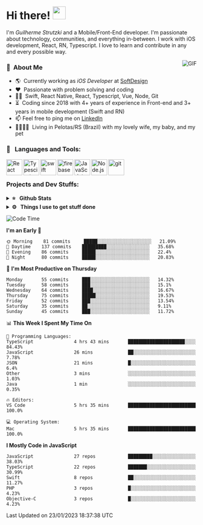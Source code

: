 # Hi there! <img src="https://github.com/TheDudeThatCode/TheDudeThatCode/blob/master/Assets/Hi.gif" width="34px" height="34px">

I'm _Guilherme Strutzki_ and a Mobile/Front-End developer. I'm passionate about technology, communities, and everything in-between. I work with iOS development, React, RN, Typescript. I love to learn and contribute in any and every possible way. 

<img align="right" alt="GIF" src="https://spotify-github-profile.vercel.app/api/view?uid=22gkdonhf4okms5x5dsdjx7sy&cover_image=true&theme=default&bar_color=09ff00&bar_color_cover=false"/>

### :space_invader: &nbsp;About Me
- :earth_americas:&nbsp; Currently working as _iOS Developer_ at [SoftDesign](https://softdesign.com.br/)
- :heart: &nbsp;Passionate with problem solving and coding
- :technologist: &nbsp;Swift, React Native, React, Typescript, Vue, Node, Git
- :hourglass_flowing_sand: &nbsp;Coding since 2018 with 4+ years of experience in Front-end and 3+ years in mobile development (Swift and RN)
- 📫  Feel free to ping me on [LinkedIn](https://www.linkedin.com/in/guilherme-strutzki/)
- :family_man_woman_girl_girl: &nbsp;Living in Pelotas/RS (Brazil) with my lovely wife, my baby, and my pet

### 🔨 &nbsp; Languages and Tools:
<a href="https://reactjs.org/" target="_blank"> <img align="left" alt="React" height ="42px" src="https://raw.githubusercontent.com/rahul-jha98/github_readme_icons/main/language_and_tools/square/react/react.svg"></a>
<a href="https://www.typescriptlang.org/" target="_blank"><img align="left" alt="Typescirpt" height ="42px" src="https://raw.githubusercontent.com/rahul-jha98/github_readme_icons/main/language_and_tools/square/typescript/typescript.svg"></a>
<a href="https://developer.apple.com/swift/" target="_blank"> <img align="left" src="https://raw.githubusercontent.com/rahul-jha98/github_readme_icons/main/language_and_tools/square/swift/swift.svg" alt="swift" height="42px"/> </a> 
<a href="https://firebase.google.com/" target="_blank"> <img align="left" src="https://raw.githubusercontent.com/rahul-jha98/github_readme_icons/main/language_and_tools/square/firebase/firebase.svg" alt="firebase" height ="42px"/> </a>
<a href="https://developer.mozilla.org/en-US/docs/Web/JavaScript" target="_blank"> <img align="left" alt="JavaScript" height ="42px"  src="https://raw.githubusercontent.com/rahul-jha98/github_readme_icons/main/language_and_tools/square/javascript/javascript.svg"> </a>
<a href="https://nodejs.org" target="_blank"><img align="left" alt="Node.js" height ="42px" src="https://raw.githubusercontent.com/rahul-jha98/github_readme_icons/main/language_and_tools/square/node/node.svg"></a>
<a href="https://git-scm.com/" target="_blank"> <img src="https://raw.githubusercontent.com/rahul-jha98/github_readme_icons/main/language_and_tools/square/git-scm/git-scm.svg" align="left" alt="git" height='42px'/> </a> </br></br>


### Projects and Dev Stuffs:

<details>	
  <summary><b>⭐ &nbsp; Github Stats</b></summary>
  <br />
  <img src="https://github-readme-stats.vercel.app/api?username=guistrutzki&show_icons=true&theme=tokyonight"/>
</details>
 
<details>	
  <br />
  <summary><b>⚙️ &nbsp; Things I use to get stuff done</b></summary>
  	<ul>
  	    <li><b>OS:</b> macOS Big Sur 11.2</li>
	    <li><b>Laptop: </b> MacBook Pro (i7, Mid 2014)</li>
  	    <li><b>Browser: </b> Chrome</li>
	    <li><b>Terminal: </b> ZSH: Oh My Zsh</li>
	    <li><b>Code Editor:</b> VScode, XCode and Android Studio</li>
	    <li><b>To Stay Updated:</b> Twitter, Youtube and Instagram.</li>
	</ul>	
</details>

<!--START_SECTION:waka-->
![Code Time](http://img.shields.io/badge/Code%20Time-1%2C200%20hrs%203%20mins-blue)

**I'm an Early 🐤** 

```text
🌞 Morning    81 commits     █████░░░░░░░░░░░░░░░░░░░░   21.09% 
🌆 Daytime    137 commits    █████████░░░░░░░░░░░░░░░░   35.68% 
🌃 Evening    86 commits     █████░░░░░░░░░░░░░░░░░░░░   22.4% 
🌙 Night      80 commits     █████░░░░░░░░░░░░░░░░░░░░   20.83%

```
📅 **I'm Most Productive on Thursday** 

```text
Monday       55 commits     ███░░░░░░░░░░░░░░░░░░░░░░   14.32% 
Tuesday      58 commits     ███░░░░░░░░░░░░░░░░░░░░░░   15.1% 
Wednesday    64 commits     ████░░░░░░░░░░░░░░░░░░░░░   16.67% 
Thursday     75 commits     █████░░░░░░░░░░░░░░░░░░░░   19.53% 
Friday       52 commits     ███░░░░░░░░░░░░░░░░░░░░░░   13.54% 
Saturday     35 commits     ██░░░░░░░░░░░░░░░░░░░░░░░   9.11% 
Sunday       45 commits     ███░░░░░░░░░░░░░░░░░░░░░░   11.72%

```


📊 **This Week I Spent My Time On** 

```text
💬 Programming Languages: 
TypeScript               4 hrs 43 mins       █████████████████████░░░░   84.43% 
JavaScript               26 mins             ██░░░░░░░░░░░░░░░░░░░░░░░   7.78% 
JSON                     21 mins             █░░░░░░░░░░░░░░░░░░░░░░░░   6.4% 
Other                    3 mins              ░░░░░░░░░░░░░░░░░░░░░░░░░   1.03% 
Java                     1 min               ░░░░░░░░░░░░░░░░░░░░░░░░░   0.35%

🔥 Editors: 
VS Code                  5 hrs 35 mins       █████████████████████████   100.0%

💻 Operating System: 
Mac                      5 hrs 35 mins       █████████████████████████   100.0%

```

**I Mostly Code in JavaScript** 

```text
JavaScript               27 repos            █████████░░░░░░░░░░░░░░░░   38.03% 
TypeScript               22 repos            ███████░░░░░░░░░░░░░░░░░░   30.99% 
Swift                    8 repos             ██░░░░░░░░░░░░░░░░░░░░░░░   11.27% 
PHP                      3 repos             █░░░░░░░░░░░░░░░░░░░░░░░░   4.23% 
Objective-C              3 repos             █░░░░░░░░░░░░░░░░░░░░░░░░   4.23%

```



 Last Updated on 23/01/2023 18:37:38 UTC
<!--END_SECTION:waka-->
